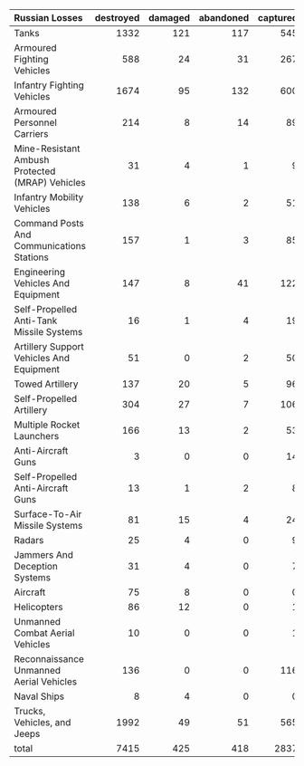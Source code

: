 | Russian Losses                                   |   destroyed |   damaged |   abandoned |   captured |   total |
|:-------------------------------------------------|------------:|----------:|------------:|-----------:|--------:|
| Tanks                                            |        1332 |       121 |         117 |        545 |    2115 |
| Armoured Fighting Vehicles                       |         588 |        24 |          31 |        267 |     910 |
| Infantry Fighting Vehicles                       |        1674 |        95 |         132 |        600 |    2501 |
| Armoured Personnel Carriers                      |         214 |         8 |          14 |         89 |     325 |
| Mine-Resistant Ambush Protected  (MRAP) Vehicles |          31 |         4 |           1 |          9 |      45 |
| Infantry Mobility Vehicles                       |         138 |         6 |           2 |         51 |     197 |
| Command Posts And Communications Stations        |         157 |         1 |           3 |         85 |     246 |
| Engineering Vehicles And Equipment               |         147 |         8 |          41 |        122 |     318 |
| Self-Propelled Anti-Tank Missile Systems         |          16 |         1 |           4 |         19 |      40 |
| Artillery Support Vehicles And Equipment         |          51 |         0 |           2 |         50 |     103 |
| Towed Artillery                                  |         137 |        20 |           5 |         96 |     258 |
| Self-Propelled Artillery                         |         304 |        27 |           7 |        106 |     444 |
| Multiple Rocket Launchers                        |         166 |        13 |           2 |         53 |     234 |
| Anti-Aircraft Guns                               |           3 |         0 |           0 |         14 |      17 |
| Self-Propelled Anti-Aircraft Guns                |          13 |         1 |           2 |          8 |      24 |
| Surface-To-Air Missile Systems                   |          81 |        15 |           4 |         24 |     124 |
| Radars                                           |          25 |         4 |           0 |          9 |      38 |
| Jammers And Deception Systems                    |          31 |         4 |           0 |          7 |      42 |
| Aircraft                                         |          75 |         8 |           0 |          0 |      83 |
| Helicopters                                      |          86 |        12 |           0 |          1 |      99 |
| Unmanned Combat Aerial Vehicles                  |          10 |         0 |           0 |          1 |      11 |
| Reconnaissance Unmanned Aerial Vehicles          |         136 |         0 |           0 |        116 |     252 |
| Naval Ships                                      |           8 |         4 |           0 |          0 |      12 |
| Trucks, Vehicles, and Jeeps                      |        1992 |        49 |          51 |        565 |    2657 |
| total                                            |        7415 |       425 |         418 |       2837 |   11095 |
